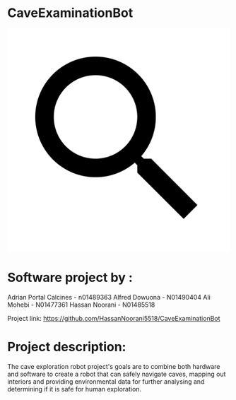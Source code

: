 # CaveExaminationBot
![Alt Text](app/src/main/res/drawable/applogo.png)
# Software project by : 

 Adrian Portal Calcines - n01489363
 Alfred Dowuona - N01490404
 Ali Mohebi - N01477361
 Hassan Noorani - N01485518

Project link: https://github.com/HassanNoorani5518/CaveExaminationBot

# Project description:

The cave exploration robot project's goals are to combine both hardware and software to create a robot that can safely navigate caves, mapping out interiors and providing environmental data for further analysing and determining if it is safe for human exploration. 
